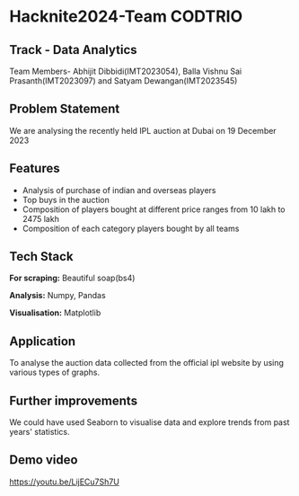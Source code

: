 
# Hacknite2024-Team CODTRIO




## Track - Data Analytics 
Team Members- Abhijit Dibbidi(IMT2023054), Balla Vishnu Sai Prasanth(IMT2023097) and Satyam Dewangan(IMT2023545)




## Problem Statement

We are analysing the recently held IPL auction at Dubai on 19 December 2023


## Features

- Analysis of purchase of indian and overseas players
- Top buys in the auction
- Composition of players bought at different price ranges from 10 lakh to 2475 lakh
- Composition of each category players bought by all teams


## Tech Stack

**For scraping:** Beautiful soap(bs4)

**Analysis:** Numpy, Pandas 

**Visualisation:** Matplotlib


## Application

To analyse the auction data collected from the official ipl website by using various types of graphs.





## Further improvements

We could have used Seaborn to visualise data and explore trends from past years' statistics.


## Demo video 

https://youtu.be/LijECu7Sh7U

